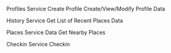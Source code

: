 Profiles Service
  Create Profile
  Create/View/Modify Profile
  Data

History Service
  Get List of Recent Places
  Data

Places Service
  Data
  Get Nearby Places

Checkin Service
  Checkin
